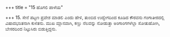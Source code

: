 +++
title = "15 ಹೊಗಲಿ ಪಾಳೆಯ"

+++
15. ಸೇನೆ ಪಟ್ಟಣ ಪ್ರವೇಶ ಮಾಡಲಿ ಎಂದು ಹೇಳಿ, ತುಂಬಿದ ಉದ್ವೇಗದಿಂದ ಕೂಡಿದ ಕೌರವನು ಗಂಗಾತೀರದಲ್ಲಿ ವಿಷಾದಭರಿತನಾಗಿ ಕುಳಿತನು. ಮುಖ ಮ್ಲಾನವಾಗಿ, ಕಣ್ಣು ನೆಲವನ್ನು ನೋಡುತ್ತಾ ಅಂಗಾಂಗಗಳೆಲ್ಲಾ ಸೋತುಹೋಗಿ, ಬೇಸರದಿಂದ  ನಿಟ್ಟುಸಿರು ಬಿಡುತ್ತಿದ್ದನು.